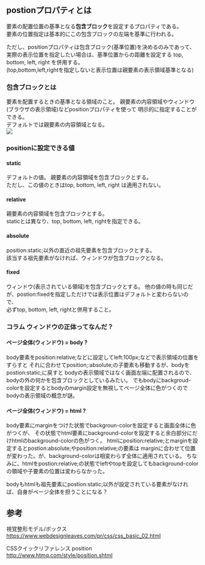 ## postionプロパティとは
要素の配置位置の基準となる**包含ブロック**を設定するプロパティである。  
要素の位置指定は基本的にこの包含ブロックの左端を基準に行われる。

ただし、positionプロパティは包含ブロック(基準位置)を決めるのみであって、
実際の表示位置を指定したい場合は、基準位置からの距離を設定する top, bottom, left, right を併用する。  
(top,bottom,left,rightを指定しないと表示位置は親要素の表示領域基準となる)

### 包含ブロックとは
要素を配置するときの基準となる領域のこと。
親要素の内容領域やウィンドウ(ブラウザの表示領域)などpositionプロパティを使って
明示的に指定することができる。  
デフォルトでは親要素の内容領域となる。  
![](https://www.webdesignleaves.com/pr/images/css/containingBlock.jpg)


### positionに設定できる値
#### static
デフォルトの値。
親要素の内容領域を包含ブロックとする。  
ただし、この値のときはtop, bottom, left, right は適用されない。

#### relative
親要素の内容領域を包含ブロックとする。  
staticとは異なり、top, bottom, left, rightを指定できる。

#### absolute
position:static;以外の直近の祖先要素を包含ブロックとする。  
該当する祖先要素がなければ、ウィンドウが包含ブロックとなる。

#### fixed
ウィンドウ(表示されている領域)を包含ブロックとする。
他の値の時も同じだが、postion:fixedを指定しただけでは表示位置はデフォルトと変わらないので、  
必ずtop, bottom, left, rightと併用すること。

### コラム ウィンドウの正体ってなんだ？
#### ページ全体(ウィンドウ) = body ?  
body要素をposition:relative;などに設定してleft:100px;などで表示領域の位置をずらすと
それに合わせてposition;:absolute;の子要素も移動するが、bodyをpostion:static;に戻すと
bodyの表示領域ではなく画面左端に配置されるので、bodyの外の何かを包含ブロックとしているみたい。
でもbodyにbackgroud-colorを設定するとbodyのmargin設定を無視してページ全体に色がつくので
bodyの表示領域の概念が謎。

#### ページ全体(ウィンドウ) = html ?  
body要素にmarginをつけた状態でbackgroun-colorを設定すると画面全体に色がつくが、
その状態でhtml要素にbackground-colorを設定すると余白部分にだけhtmlのbackground-colorの色がつく。
htmlにposition:relative;とmarginを設定するとpostion:absolute;やposition:relative;の要素は
marginに合わせて位置が変わった。が、background-colorは相変わらず全体に適用されている。
ちなみに、htmlをpostion:relative;の状態でleftやtopを設定してもbackground-colorの領域や子要素の位置は変わらなかった。

bodyもhtmlも祖先要素にpostion:static;以外が設定されている要素がなければ、自身がページ全体を担うことになる？

## 参考
視覚整形モデル/ボックス   
https://www.webdesignleaves.com/pr/css/css_basic_02.html

CSSクイックリファレンス position   
http://www.htmq.com/style/position.shtml
